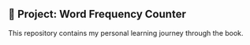 ## :wrench: Project: Word Frequency Counter

This repository contains my personal learning journey through the book.